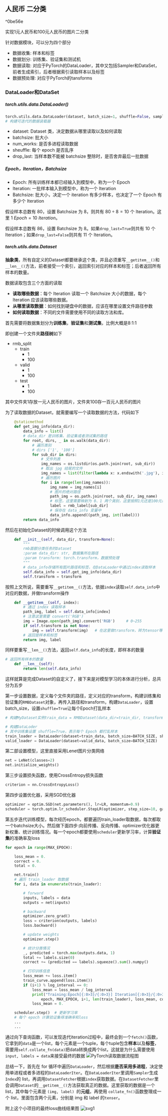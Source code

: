 ## 人民币 二分类

^0be56e

实现1元人民币和100元人民币的图片二分类

针对数据模块，可以分为四个部分
* 数据收集: 样本和标签
* 数据划分: 训练集、验证集和测试机
* 数据读取: 对应于PyTorch的DataLoader，其中又包括Sampler和DataSet，前者生成索引，后者根据索引读取样本以及标签
* 数据预处理: 对应于PyTorch的tansforms

### DataLoader和DataSet
##### torch.utils.data.DataLoader()
```python
torch.utils.data.DataLoader(dataset, batch_size=1, shuffle=False, sampler=None, batch_sampler=None, num_workers=0, collate_fn=None, pin_memory=False, drop_last=False, timeout=0, worker_init_fn=None, multiprocessing_context=None)
# 构建可迭代的数据装载器
```
- dataset: Dataset 类，决定数据从哪里读取以及如何读取
- batchsize: 批大小
- num_works: 是否多进程读取数据
- sheuffle: 每个 epoch 是否乱序
- drop_last: 当样本数不能被 batchsize 整除时，是否舍弃最后一批数据

##### Epoch，Iteration，Batchsize
- Epoch: 所有训练样本都已经输入到模型中，称为一个 Epoch
- Iteration: 一批样本输入到模型中，称为一个 Iteration
- Batchsize: 批大小，决定一个 iteration 有多少样本，也决定了一个 Epoch 有多少个 Iteration

假设样本总数有 80，设置 Batchsize 为 8，则共有 $80÷8=10$ 个 Iteration。这里 $1\ Epoch=10\ Iteration$。

假设样本总数有 86，设置 Batchsize 为 8。如果`drop_last=True`则共有 10 个 Iteration；如果`drop_last=False`则共有 11 个 Iteration。

##### torch.utils.data.Dataset
**抽象类**，所有自定义的Dataset都要继承这个类，并且必须重写`__getitem__()`和`__len__()`方法，前者接受一个索引，返回索引对应的样本和标签；后者返回所有样本的数量。

数据读取包含三个方面的读取
- **读取哪些数据**：每个 Iteration 读取一个 Batchsize 大小的数据，每个 Iteration 应该读取哪些数据。
- **从哪里读取数据**：如何找到硬盘中的数据，应该在哪里设置文件路径参数
- **如何读取数据**：不同的文件需要使用不同的读取方法和库。

首先需要将数据集划分为**训练集**，**验证集**和**测试集**，比例大概是8:1:1

即创建一个文件夹**路径树**如下
* rmb_split
	* train
		* 1
		* 100
	* valid
		* 1
		* 100
	* test
		* 1
		* 100

其中文件夹1存放一元人民币的图片，文件夹100存一百元人民币的图片

为了读取数据的Dataset，就需要编写一个读取数据的方法，代码如下
```python
    @staticmethod
    def get_img_info(data_dir):
        data_info = list()
        # data_dir 是训练集、验证集或者测试集的路径
        for root, dirs, _ in os.walk(data_dir):
            # 遍历类别
            # dirs ['1', '100']
            for sub_dir in dirs:
                # 文件列表
                img_names = os.listdir(os.path.join(root, sub_dir))
                # 取出 jpg 结尾的文件
                img_names = list(filter(lambda x: x.endswith('.jpg'), img_names))
                # 遍历图片
                for i in range(len(img_names)):
                    img_name = img_names[i]
                    # 图片的绝对路径
                    path_img = os.path.join(root, sub_dir, img_name)
                    # 标签，这里需要映射为 0、1 两个类别，这里按照1元还是100元进行了划分
                    label = rmb_label[sub_dir]
                    # 保存在 data_info 变量中
                    data_info.append((path_img, int(label)))
        return data_info
```

然后在初始化Dataset的时候调用这个方法
```python
    def __init__(self, data_dir, transform=None):
        """
        rmb面额分类任务的Dataset
        :param data_dir: str, 数据集所在路径
        :param transform: torch.transform，数据预处理
        """
        # data_info存储所有图片路径和标签，在DataLoader中通过index读取样本
        self.data_info = self.get_img_info(data_dir)
        self.transform = transform
```

按照上文所说，需要重写`__getitem__()`方法，依据`index`读取`self.data_info`中对应的数据，并做transform操作
```python
    def __getitem__(self, index):
        # 通过 index 读取样本
        path_img, label = self.data_info[index]
        # 注意这里需要 convert('RGB')
        img = Image.open(path_img).convert('RGB')     # 0~255
        if self.transform is not None:
            img = self.transform(img)   # 在这里做transform，转为tensor等等
        # 返回是样本和标签
        return img, label
```

同样要重写`__len__()`方法，返回`self.data_info`的长度，即样本的数量
```python
# 返回所有样本的数量
    def __len__(self):
        return len(self.data_info)
```

这样就算是完成Dataset的自定义了，接下来是对模型学习的本体进行分析，总共分为五步

第一步设置数据，定义每个文件夹的路径，定义对应的transform，构建训练集和验证集的`RMBDataset`对象，再传入路径和transform，构建`DataLoader`，设置batch_size，设置`shuffle=True`让每个Epoch打乱样本
```python
# 构建MyDataset实例train_data = RMBDataset(data_dir=train_dir, transform=train_transform)valid_data = RMBDataset(data_dir=valid_dir, transform=valid_transform)

# 构建DataLoder
# 其中训练集设置 shuffle=True，表示每个 Epoch 都打乱样本
train_loader = DataLoader(dataset=train_data, batch_size=BATCH_SIZE, shuffle=True)
valid_loader = DataLoader(dataset=valid_data, batch_size=BATCH_SIZE)
```

第二部设置模型，这里直接采用Lenet图片分类网络
```python
net = LeNet(classes=2)
net.initialize_weights()
```

第三步设置损失函数，使用CrossEntropy损失函数
```python
criterion = nn.CrossEntropyLoss()
```

第四步设置优化器，采用SGD优化器
```python
optimizer = optim.SGD(net.parameters(), lr=LR, momentum=0.9)                        # 选择优化器
scheduler = torch.optim.lr_scheduler.StepLR(optimizer, step_size=10, gamma=0.1)     # 设置学习率下降策略
```

第五步迭代训练模型，每次经历epoch，都要遍历train_loader取数据，每次都取一个batchsize大小。然后做下面四步:向前传播、反向传播、optimizer优化器更新权重、统计训练情况。每一个epoch都要使用`scheduler`更新学习率，计算**验证集**的准确率及loss
```python
for epoch in range(MAX_EPOCH):

    loss_mean = 0.
    correct = 0.
    total = 0.

    net.train()
    # 遍历 train_loader 取数据
    for i, data in enumerate(train_loader):

        # forward
        inputs, labels = data
        outputs = net(inputs)

        # backward
        optimizer.zero_grad()
        loss = criterion(outputs, labels)
        loss.backward()

        # update weights
        optimizer.step()

        # 统计分类情况
        _, predicted = torch.max(outputs.data, 1)
        total += labels.size(0)
        correct += (predicted == labels).squeeze().sum().numpy()

        # 打印训练信息
        loss_mean += loss.item()
        train_curve.append(loss.item())
        if (i+1) % log_interval == 0:
            loss_mean = loss_mean / log_interval
            print("Training:Epoch[{:0>3}/{:0>3}] Iteration[{:0>3}/{:0>3}] Loss: {:.4f} Acc:{:.2%}".format(
                epoch, MAX_EPOCH, i+1, len(train_loader), loss_mean, correct / total))
            loss_mean = 0.

    scheduler.step()  # 更新学习率
    # 每个 epoch 计算验证集得准确率和loss
    ...
    ...
```

通过向下查询函数，可以发现迭代iteration过程中，最终会到一个`fetch()`函数，它拿到的`data`是一个list，每个元素是一个tuple，每个tuple包含**样本**以及**标签**，需要用`self.collate_fn(data)`把data转换成两个list，这就是为什么需要使用`input, labels = data`来接受最终的数据
![PyTorch读取数据流程图](../Excalidraw/PyTorch读取数据流程图)

总结一下，首先在 for 循环中遍历`DataLoader`，然后根据**是否采用多进程**，决定使用单进程或者多进程的`DataLoaderIter`。在`DataLoaderIter`里调用`Sampler`生成`Index`的 list，再调用`DatasetFetcher`根据`index`获取数据。在`DatasetFetcher`里会调用`Dataset`的`__getitem__()`方法获取真正的数据。这里获取的数据是一个 list，其中每个元素是 `(img, label) `的**元组**，再使用 `collate_fn()`函数整理成一个 list，里面包含两个元素，分别是 img 和 label 的`tenser`。

附上这个小项目的最终loss曲线结果图
![svg1](../data/svg1.svg)
